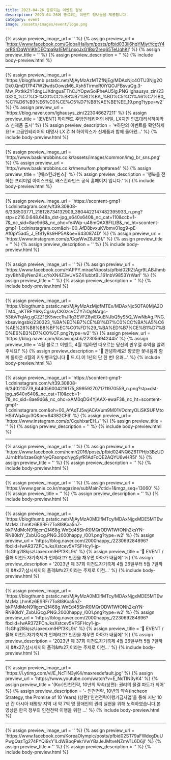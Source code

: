 ```yaml
---
title: 2023-04-26 종료되는 이벤트 정보
description: 2023-04-26에 종료되는 이벤트 정보들을 제공합니다.
category: event
image: /assets/images/event/logo.png
---
```

{% assign preview_image_url = '' %}
{% assign preview_url = 'https://www.facebook.com/GlobalHallym/posts/pfbid033ii6hqYMjytYcgtY4orRSrDqWViKhDECtpa9a1EM1LnxgJxG1BsrZreq65TeUqhKl' %}
{% assign preview_title = '' %}
{% assign preview_description = '' %}
{% include body-preview.html %}
<hr>{% assign preview_image_url = 'https://blogthumb.pstatic.net/MjAyMzAzMTZfNjEg/MDAxNjc4OTU3Njg2ODk0.QmD17P47W2IwdsOowzM6_Xsh5TirmxR0iYQOJFBsvuQg.3-Mw_Pxtkk2Y1dngLJXdnguaTThCJYOpwSoiPheAU5Ig.PNG.lghausys_zin/230320_%C7%CF%C0%CC%B8%B7%BD%BA_%BD%C5%C1%A6%C7%B0_%C1%D6%B9%E6%C0%CE%C5%D7%B8%AE%BE%EE_19.png?type=w2' %}
{% assign preview_url = 'https://blog.naver.com/lghausys_zin/223046627211' %}
{% assign preview_title = '[EVENT] 하이엔드 주방인테리어의 비밀, LX지인 인조대리석하이막스 신제품 출시' %}
{% assign preview_description = '※하단의 이벤트를 확인하세요! ※ 고급인테리어의 대명사 LX Z:IN 하이막스가 신제품과 함께 돌아왔...' %}
{% include body-preview.html %}
<hr>{% assign preview_image_url = 'http://www.baskinrobbins.co.kr/assets/images/common/img_br_sns.png' %}
{% assign preview_url = 'http://www.baskinrobbins.co.kr/menu/fom.php#area4' %}
{% assign preview_title = '[배스킨라빈스]' %}
{% assign preview_description = '행복을 전하는 프리미엄 아이스크림, 배스킨라빈스 공식 홈페이지 입니다.' %}
{% include body-preview.html %}
<hr>{% assign preview_image_url = 'https://scontent-gmp1-1.cdninstagram.com/v/t39.30808-6/338503771_218128734132909_3804422147482395933_n.png?stp=c216.0.648.648a_dst-jpg_s640x640&amp;_nc_cat=110&amp;ccb=1-7&amp;_nc_sid=8ae9d6&amp;_nc_ohc=fe4Wp-u48mQAX8FtLtB&amp;_nc_ht=scontent-gmp1-1.cdninstagram.com&amp;oh=00_AfD8bvxuKVbmv01qg9-pE-Af0pY5ad5_J_EtB1yRs9HP5A&amp;oe=6430874D' %}
{% assign preview_url = 'https://www.instagram.com/p/CqeWwZ8JE8f/' %}
{% assign preview_title = '' %}
{% assign preview_description = '' %}
{% include body-preview.html %}
<hr>{% assign preview_image_url = '' %}
{% assign preview_url = 'https://www.facebook.com/HAPPY.miraeN/posts/pfbid02RZtAgr9LABJhmbzyvBhNByNen2KLqYoXN4Z3vUVSZ41ubbtBL161nbV9853YrWarl' %}
{% assign preview_title = '' %}
{% assign preview_description = '' %}
{% include body-preview.html %}
<hr>{% assign preview_image_url = 'https://blogthumb.pstatic.net/MjAyMzAzMjdfMTEx/MDAxNjc5OTA0MjA2OTM4._nKTRFY6KyCgskyCK0zcVCZYZiOgNArgc-53tbVFqlAg.gCZZ1EK5wcc1hJRg3EVFZ8yiEGuENJbQ5yS5Q_WwNbAg.PNG.kbsavingsbk/230323_%BA%ED%B7%CE%B1%D7%C0%CC%BA%A5%C6%AE%28%B8%B8%BF%EC%C0%FD%29_%BA%ED%B7%CE%B1%D7%BD%E6%B3%D7%C0%CF.png?type=w2' %}
{% assign preview_url = 'https://blog.naver.com/kbsavingsbk/223056942445' %}
{% assign preview_title = '4월 블로그 이벤트, 4월 1일하면 떠오르는 당신의 만우절 추억을 알려주세요!' %}
{% assign preview_description = '🌸 안녕하세요! 향긋한 꽃내음과 함께 돌아온 4월의 키위뱅크입니다 🌸 드.디.어 1년의 단 한 번! 유쾌...' %}
{% include body-preview.html %}
<hr>{% assign preview_image_url = 'https://scontent-gmp1-1.cdninstagram.com/v/t39.30808-6/340210779_644056004216175_8995927071711970559_n.png?stp=dst-jpg_s640x640&amp;_nc_cat=110&amp;ccb=1-7&amp;_nc_sid=8ae9d6&amp;_nc_ohc=xAM0qDG4YjAAX-ewaF3&amp;_nc_ht=scontent-gmp1-1.cdninstagram.com&amp;oh=00_AfAqTJ5wjACAVum9M01VOdmyOLiSKSUFMtoHSdWq4qju3Q&amp;oe=64382CF6' %}
{% assign preview_url = 'https://www.instagram.com/p/CquhixarEH_/' %}
{% assign preview_title = '' %}
{% assign preview_description = '' %}
{% include body-preview.html %}
<hr>{% assign preview_image_url = '' %}
{% assign preview_url = 'https://www.facebook.com/ncmh2016/posts/pfbid024NQ6Z6TPHjb3BzUDJJrnb1fx4zaeGqhNyQFaonpcNygSyfR1AdFcQE2AQYU6wHR5l' %}
{% assign preview_title = '' %}
{% assign preview_description = '' %}
{% include body-preview.html %}
<hr>{% assign preview_image_url = '' %}
{% assign preview_url = 'https://www.genie.co.kr/magazine/subMain?ctid=1&mgz_seq=13060' %}
{% assign preview_title = '' %}
{% assign preview_description = '' %}
{% include body-preview.html %}
<hr>{% assign preview_image_url = 'https://blogthumb.pstatic.net/MjAyMzA0MDlfMTcy/MDAxNjgxMDE5MTEwMzMz.LhmKz6ESRFr7To8I8Kxa5nZ-bkPMdMoN91lgcm2f468g.WnEd45SlnR0MQrODW1WfONh2ksYN-RN80ldY_ZxbUGcg.PNG.2000happy_/001.png?type=w2' %}
{% assign preview_url = 'https://blog.naver.com/2000happy_/223069284896?fbclid=IwAR37ZFCnJksXstcev5VFSFHcy1-jp-l1sGhg2l8kjszUaxecxmIHPf3KL9k' %}
{% assign preview_title = '🎉 EVENT / 올해 이천도자기축제가 언제라고? 빈칸을 채우면 아아가 내품에' %}
{% assign preview_description = '2023년 제 37회 이천도자기축제 4월 26일부터 5월 7일까지 &amp;#x27;삼시세끼의 품격&amp;#x27;이라는 주제로 이천...' %}
{% include body-preview.html %}
<hr>{% assign preview_image_url = 'https://blogthumb.pstatic.net/MjAyMzA0MDlfMTcy/MDAxNjgxMDE5MTEwMzMz.LhmKz6ESRFr7To8I8Kxa5nZ-bkPMdMoN91lgcm2f468g.WnEd45SlnR0MQrODW1WfONh2ksYN-RN80ldY_ZxbUGcg.PNG.2000happy_/001.png?type=w2' %}
{% assign preview_url = 'https://blog.naver.com/2000happy_/223069284896?fbclid=IwAR37ZFCnJksXstcev5VFSFHcy1-jp-l1sGhg2l8kjszUaxecxmIHPf3KL9k' %}
{% assign preview_title = '🎉 EVENT / 올해 이천도자기축제가 언제라고? 빈칸을 채우면 아아가 내품에' %}
{% assign preview_description = '2023년 제 37회 이천도자기축제 4월 26일부터 5월 7일까지 &amp;#x27;삼시세끼의 품격&amp;#x27;이라는 주제로 이천...' %}
{% include body-preview.html %}
<hr>{% assign preview_image_url = 'https://i.ytimg.com/vi/E_NcTIN3yK4/maxresdefault.jpg' %}
{% assign preview_url = 'https://www.youtube.com/watch?v=E_NcTIN3yK4' %}
{% assign preview_title = '(Kor)인천전략, 10년의 약속(상편): 권리의 물결 파도가 되어' %}
{% assign preview_description = '- 인천전략, 10년의 약속(Incheon Strategy, the Promise of 10 Years) (상편)&#39;인천전략이행기금사업&#39;을 통해 지난 10년 간 아시아 태평양 지역 내 약 7억 명 장애인의 권리 실현을 위해 노력하였습니다.본 영상은 한국 정부의 인천전략 이행을 위한 ...' %}
{% include body-preview.html %}
<hr>{% assign preview_image_url = '' %}
{% assign preview_url = 'https://www.facebook.com/KoreaOlympic/posts/pfbid02ST79aFWdxgDuUPwgQazTg274FYQi9xY1LdWBbqPekrVwYBaJeJMtveNZmV1L6D6jl' %}
{% assign preview_title = '' %}
{% assign preview_description = '' %}
{% include body-preview.html %}